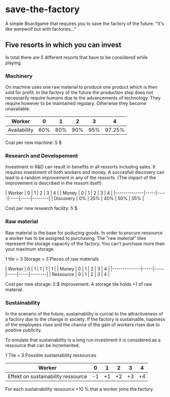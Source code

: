 # save-the-factory
A simple Boardgame that requires you to save the factory of the future. "It's like werewolf but with factories..."

## Five resorts in which you can invest

In total there are 5 different resorts that have to be considered while playing.

### Machinery

On machine uses one raw material to produce one product which is then sold for profit. In the factory of the future the production step does not necessarily require humans due to the advancements of technology.
They require however to be maintained regulary. Otherwise they become unavailable.

| Worker       | 0   | 1   | 2   | 3   | 4      |
|--------------|-----|-----|-----|-----|--------|
| Availability | 60% | 80% | 90% | 95% | 97.25% |

Cost per new machine: 5 $

### Research and Developement

Investment in R&D can result in benefits in all ressorts including sales. It requires investment of both workers and money. A succesfull discovery can lead to a random improvement in any of the ressorts. (The impact of the improvement is described in the ressort itself)


| Worker       | 0   | 1   | 2   | 3   | 4      |
| Money   | 0 | 1 | 2 | 3 | 4 |
|--------------|-----|-----|-----|-----|--------|
| Discovery    | 0% | 25% | 40% | 50% | 55% |

Cost per new research facility: 5 $

### Raw material

Raw material is the base for poducing goods. In order to procure ressource a worker has to be assigned to purchasing.
The "raw material" tiles represent the storage capacity of the factory. You can't purchase more than your maximum storage.

1 tile = 3 Storage = 3 Pieces of raw materials

| Worker       | 0   | 1   | 1   | 1   | 1      |
| Money   | 0 | 1 | 2 | 3 | 4 |
|--------------|-----|-----|-----|-----|--------|
| Ressource    | 0 | 1 | 2 | 3 | 4 |

Cost per new storage: 5 $
Improvement: A storage tile holds +1 of raw material.

### Sustainability

In the scenario of the future, sustainability is curcial to the attractiveness of a factory due to the change in society.
If the factory is sustainable, hapiness of the employees rises and the chance of the gain of workers rises due to positive publicity.

To emulate that sustainability is a long run investment it is considered as a ressource that can be incremented.

1 Tile = 3 Possible sustainability ressources

| Worker       | 0   | 1   | 2   | 3  | 4      |
|--------------|-----|-----|-----|-----|--------|
| Effekt on sustainability ressource  | -1 | +1 | +2 | +3 | +4 |

For each sustainability ressource +10 % that a worker joins the factory.





